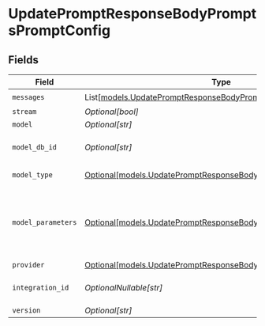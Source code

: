 # UpdatePromptResponseBodyPromptsPromptConfig


## Fields

| Field                                                                                                                          | Type                                                                                                                           | Required                                                                                                                       | Description                                                                                                                    |
| ------------------------------------------------------------------------------------------------------------------------------ | ------------------------------------------------------------------------------------------------------------------------------ | ------------------------------------------------------------------------------------------------------------------------------ | ------------------------------------------------------------------------------------------------------------------------------ |
| `messages`                                                                                                                     | List[[models.UpdatePromptResponseBodyPromptsMessages](../models/updatepromptresponsebodypromptsmessages.md)]                   | :heavy_check_mark:                                                                                                             | N/A                                                                                                                            |
| `stream`                                                                                                                       | *Optional[bool]*                                                                                                               | :heavy_minus_sign:                                                                                                             | N/A                                                                                                                            |
| `model`                                                                                                                        | *Optional[str]*                                                                                                                | :heavy_minus_sign:                                                                                                             | N/A                                                                                                                            |
| `model_db_id`                                                                                                                  | *Optional[str]*                                                                                                                | :heavy_minus_sign:                                                                                                             | The id of the resource                                                                                                         |
| `model_type`                                                                                                                   | [Optional[models.UpdatePromptResponseBodyPromptsModelType]](../models/updatepromptresponsebodypromptsmodeltype.md)             | :heavy_minus_sign:                                                                                                             | The type of the model                                                                                                          |
| `model_parameters`                                                                                                             | [Optional[models.UpdatePromptResponseBodyPromptsModelParameters]](../models/updatepromptresponsebodypromptsmodelparameters.md) | :heavy_minus_sign:                                                                                                             | Model Parameters: Not all parameters apply to every model                                                                      |
| `provider`                                                                                                                     | [Optional[models.UpdatePromptResponseBodyPromptsProvider]](../models/updatepromptresponsebodypromptsprovider.md)               | :heavy_minus_sign:                                                                                                             | N/A                                                                                                                            |
| `integration_id`                                                                                                               | *OptionalNullable[str]*                                                                                                        | :heavy_minus_sign:                                                                                                             | The id of the resource                                                                                                         |
| `version`                                                                                                                      | *Optional[str]*                                                                                                                | :heavy_minus_sign:                                                                                                             | N/A                                                                                                                            |